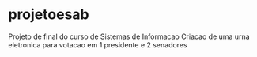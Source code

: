 # projetoesab
Projeto de final do curso de Sistemas de Informacao
Criacao de uma urna eletronica para votacao em 1 presidente e 2 senadores

